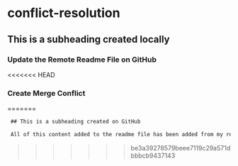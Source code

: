 # conflict-resolution


## This is a subheading created locally

### Update the Remote Readme File on GitHub

<<<<<<< HEAD
### Create Merge Conflict
=======

 ```md
  ## This is a subheading created on GitHub

  All of this content added to the readme file has been added from my remote GitHub repository.
  ```
>>>>>>> be3a39278579beee7119c29a571dbbbcb9437143
